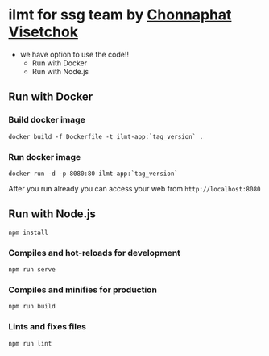 # ilmt for ssg team by [Chonnaphat Visetchok](https://github.com/Fewsrt)
- we have option to use the code!!
  - Run with Docker
  - Run with Node.js

## Run with Docker
### Build docker image
```
docker build -f Dockerfile -t ilmt-app:`tag_version` .
```
### Run docker image
```
docker run -d -p 8080:80 ilmt-app:`tag_version`
```
After you run already you can access your web from `http://localhost:8080`

## Run with Node.js
```
npm install
```

### Compiles and hot-reloads for development
```
npm run serve
```

### Compiles and minifies for production
```
npm run build
```

### Lints and fixes files
```
npm run lint
```
